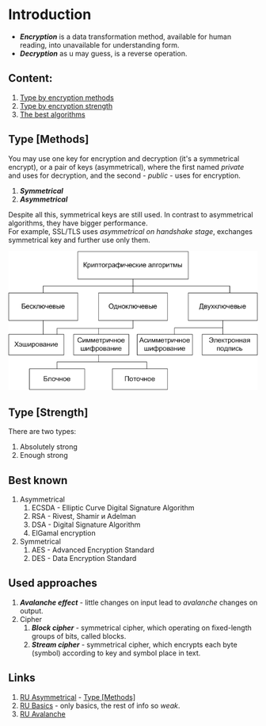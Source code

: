# Introduction
- ***Encryption*** is a data transformation method, available for human reading,
into unavailable for understanding form.  
- ***Decryption*** as u may guess, is a reverse operation.

## Content:
1. [Type by encryption methods](#Type-[Methods])
2. [Type by encryption strength](#Type-[Strength])
3. [The best algorithms](#best-known)

## Type [Methods]
You may use one key for encryption and decryption (it's a symmetrical encrypt), 
or a pair of keys (asymmetrical), where the first named *private* and uses for decryption, 
and the second - *public* - uses for encryption.
1. ***Symmetrical***
2. ***Asymmetrical***

Despite all this, symmetrical keys are still used. 
In contrast to asymmetrical algorithms, they have bigger performance.  
For example, SSL/TLS uses *asymmetrical on handshake stage*, 
exchanges symmetrical key and further use only them.

![img.png](img.png)


## Type [Strength]
There are two types:
1. Absolutely strong
2. Enough strong

## Best known
1. Asymmetrical
   1. ECSDA - Elliptic Curve Digital Signature Algorithm
   2. RSA - Rivest, Shamir и Adelman
   3. DSA - Digital Signature Algorithm
   4. ElGamal encryption
2. Symmetrical
   1. AES - Advanced Encryption Standard
   2. DES - Data Encryption Standard
   
## Used approaches
1. ***Avalanche effect*** - little changes on input lead to *avalanche* changes on output.
2. Cipher
   1. ***Block cipher*** - symmetrical cipher, which operating on fixed-length groups of bits, called blocks.
   2. ***Stream cipher*** - symmetrical cipher, which encrypts each byte (symbol) according to key and symbol place in text.


## Links
1. [RU Asymmetrical](https://encyclopedia.kaspersky.ru/glossary/asymmetric-encryption/) - [Type [Methods]](#Type-[Methods])
2. [RU Basics](https://habr.com/ru/post/449552/) - only basics, the rest of info so *weak*.
3. [RU Avalanche](https://ru.wikipedia.org/wiki/%D0%9B%D0%B0%D0%B2%D0%B8%D0%BD%D0%BD%D1%8B%D0%B9_%D1%8D%D1%84%D1%84%D0%B5%D0%BA%D1%82)
